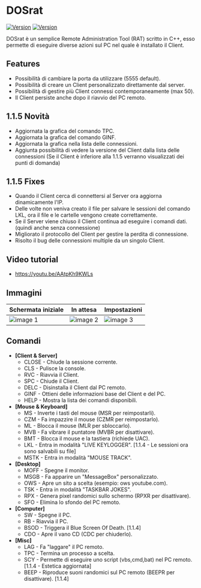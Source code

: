 # DOSrat

[![Version](https://img.shields.io/github/v/tag/Criper98/DOSrat?color=10&label=Versione)]()
[![Version](https://img.shields.io/badge/OS-Windows-orange)]()

DOSrat è un semplice Remote Administration Tool (RAT) scritto in C++, esso permette di eseguire diverse azioni sul PC nel quale è installato il Client.

## Features

- Possibilità di cambiare la porta da utilizzare (5555 default).
- Possibilità di creare un Client personalizzato direttamente dal server.
- Possibilità di gestire più Client connessi contemporaneamente (max 50).
- Il Client persiste anche dopo il riavvio del PC remoto.

## 1.1.5 Novità

- Aggiornata la grafica del comando TPC.
- Aggiornata la grafica del comando GINF.
- Aggiornata la grafica nella lista delle connessioni.
- Aggiunta possibilità di vedere la versione del Client dalla lista delle connessioni (Se il Client è inferiore alla 1.1.5 verranno visualizzati dei punti di domanda)

## 1.1.5 Fixes

- Quando il Client cerca di connettersi al Server ora aggiorna dinamicamente l'IP.
- Delle volte non veniva creato il file per salvare le sessioni del comando LKL, ora il file e le cartelle vengono create correttamente.
- Se il Server viene chiuso il Client continua ad eseguire i comandi dati. (quindi anche senza connessione)
- Migliorato il protocollo del Client per gestire la perdita di connessione.
- Risolto il bug delle connessioni multiple da un singolo Client.

## Video tutorial

- https://youtu.be/AAtpKh9KWLs

## Immagini
|Schermata iniziale |In attesa |Impostazioni |
|-------------------|----------|-------------|
|![image 1](https://i.ibb.co/ZMhGgkY/1.png)|![image 2](https://i.ibb.co/XX4YKgm/2.png)|![image 3](https://i.ibb.co/fFSMDf2/3.png)|

## Comandi

- **[Client & Server]**
  - CLOSE    - Chiude la sessione corrente.
  - CLS      - Pulisce la console.
  - RVC      - Riavvia il Client.
  - SPC      - Chiude il Client.
  - DELC     - Disinstalla il Client dal PC remoto.
  - GINF     - Ottieni delle informazioni base del Client e del PC.
  - HELP     - Mostra la lista dei comandi disponibili.
- **[Mouse & Keyboard]**
  - MS       - Inverte i tasti del mouse (MSR per reimpostarli).
  - CZM      - Fa impazzire il mouse (CZMR per reimpostarlo).
  - ML       - Blocca il mouse (MLR per sbloccarlo).
  - MVB      - Fa vibrare il puntatore (MVBR per disattivare).
  - BMT      - Blocca il mouse e la tastiera (richiede UAC).
  - LKL      - Entra in modalità "LIVE KEYLOGGER". [1.1.4 - Le sessioni ora sono salvabili su file]
  - MSTK     - Entra in modalità "MOUSE TRACK".
- **[Desktop]**
  - MOFF     - Spegne il monitor.
  - MSGB     - Fa apparire un "MessageBox" personalizzato.
  - OWS      - Apre un sito a scelta (esempio: ows youtube.com).
  - TSK      - Entra in modalità "TASKBAR JOKES".
  - RPX      - Genera pixel randomici sullo schermo (RPXR per disattivare).
  - SFO      - Elimina lo sfondo del PC remoto.
- **[Computer]**
  - SW       - Spegne il PC.
  - RB       - Riavvia il PC.
  - BSOD     - Triggera il Blue Screen Of Death. [1.1.4]
  - CDO      - Apre il vano CD (CDC per chiuderlo).
- **[Misc]**
  - LAG      - Fa "laggare" il PC remoto.
  - TPC      - Termina un processo a scelta.
  - SCY      - Permette di eseguire uno script (vbs,cmd,bat) nel PC remoto. [1.1.4 - Estetica aggiornata]
  - BEEP     - Riproduce suoni randomici sul PC remoto (BEEPR per disattivare). [1.1.4]
